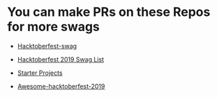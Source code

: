 # You can make PRs on these Repos for more swags 

* [Hacktoberfest-swag](https://github.com/benbarth/hacktoberfest-swag)

* [Hacktoberfest 2019 Swag List](https://github.com/crweiner/hacktoberfest-swag-list/blob/master/README.md)

* [Starter Projects](https://github.com/alexendrios/hacktoberfest-2019/blob/master/README.md)

* [Awesome-hacktoberfest-2019](https://github.com/OtacilioN/awesome-hacktoberfest-2019)
